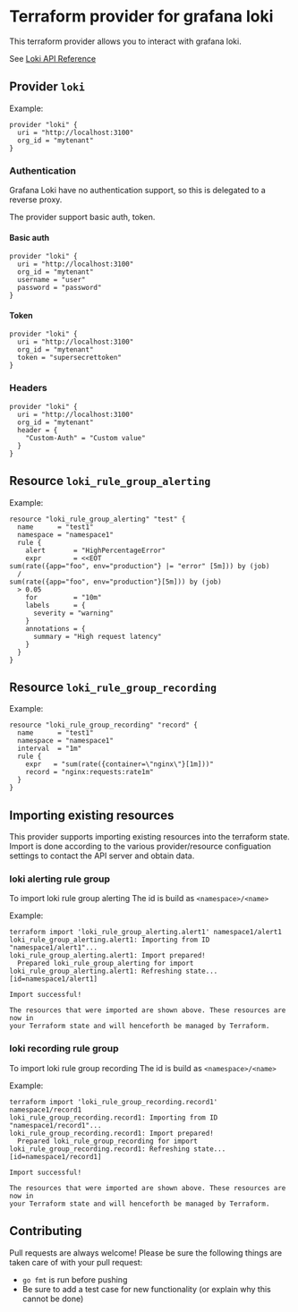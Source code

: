 # Terraform provider for grafana loki

This terraform provider allows you to interact with grafana loki.

See [Loki API Reference](https://grafana.com/docs/loki/latest/api/)

## Provider `loki`

Example:

```
provider "loki" {
  uri = "http://localhost:3100"
  org_id = "mytenant"
}
```


### Authentication

Grafana Loki have no authentication support, so this is delegated to a reverse proxy.

The provider support basic auth, token.

#### Basic auth

```
provider "loki" {
  uri = "http://localhost:3100"
  org_id = "mytenant"
  username = "user"
  password = "password"
}
```

#### Token

```
provider "loki" {
  uri = "http://localhost:3100"
  org_id = "mytenant"
  token = "supersecrettoken"
}
```

### Headers

```
provider "loki" {
  uri = "http://localhost:3100"
  org_id = "mytenant"
  header = {
    "Custom-Auth" = "Custom value"
  }
}
```

## Resource `loki_rule_group_alerting`

Example:

```
resource "loki_rule_group_alerting" "test" {
  name      = "test1"
  namespace = "namespace1"
  rule {
    alert       = "HighPercentageError"
    expr        = <<EOT
sum(rate({app="foo", env="production"} |= "error" [5m])) by (job)
  /
sum(rate({app="foo", env="production"}[5m])) by (job)
  > 0.05
    for         = "10m"
    labels      = {
      severity = "warning"
    }
    annotations = {
      summary = "High request latency"
    }
  }
}
```

## Resource `loki_rule_group_recording`

Example:

```
resource "loki_rule_group_recording" "record" {
  name      = "test1"
  namespace = "namespace1"
  interval  = "1m"
  rule {
    expr   = "sum(rate({container=\"nginx\"}[1m]))"
    record = "nginx:requests:rate1m"
  }
}
```

## Importing existing resources
This provider supports importing existing resources into the terraform state. Import is done according to the various provider/resource configuation settings to contact the API server and obtain data.

### loki alerting rule group

To import loki rule group alerting
The id is build as `<namespace>/<name>`

Example:

```
terraform import 'loki_rule_group_alerting.alert1' namespace1/alert1
loki_rule_group_alerting.alert1: Importing from ID "namespace1/alert1"...
loki_rule_group_alerting.alert1: Import prepared!
  Prepared loki_rule_group_alerting for import
loki_rule_group_alerting.alert1: Refreshing state... [id=namespace1/alert1]

Import successful!

The resources that were imported are shown above. These resources are now in
your Terraform state and will henceforth be managed by Terraform.

```

### loki recording rule group

To import loki rule group recording
The id is build as `<namespace>/<name>`

Example:

```
terraform import 'loki_rule_group_recording.record1' namespace1/record1
loki_rule_group_recording.record1: Importing from ID "namespace1/record1"...
loki_rule_group_recording.record1: Import prepared!
  Prepared loki_rule_group_recording for import
loki_rule_group_recording.record1: Refreshing state... [id=namespace1/record1]

Import successful!

The resources that were imported are shown above. These resources are now in
your Terraform state and will henceforth be managed by Terraform.

```

## Contributing
Pull requests are always welcome! Please be sure the following things are taken care of with your pull request:
* `go fmt` is run before pushing
* Be sure to add a test case for new functionality (or explain why this cannot be done)

